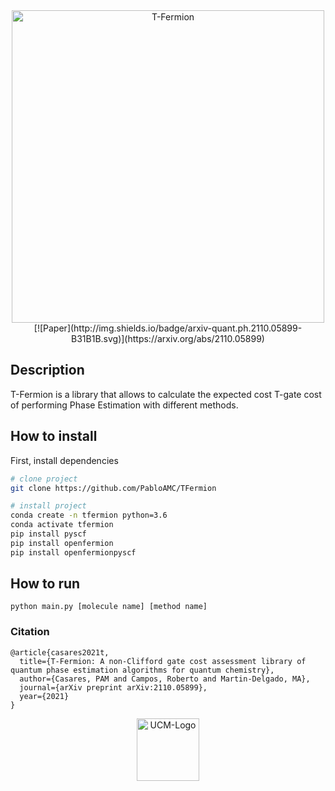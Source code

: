 <div align="center">    
 <img width="500" alt="T-Fermion" src="https://user-images.githubusercontent.com/20182937/138862534-b84836fb-9be1-4690-817b-766c68fc2d3e.png">   
</div>


<div align="center">
[![Paper](http://img.shields.io/badge/arxiv-quant.ph.2110.05899-B31B1B.svg)](https://arxiv.org/abs/2110.05899)
</div>
 
## Description   
T-Fermion is a library that allows to calculate the expected cost T-gate cost of performing Phase Estimation with different methods.

## How to install  
First, install dependencies   
```bash
# clone project   
git clone https://github.com/PabloAMC/TFermion

# install project
conda create -n tfermion python=3.6
conda activate tfermion
pip install pyscf
pip install openfermion
pip install openfermionpyscf
 ```   

## How to run
```
python main.py [molecule name] [method name]
```

### Citation   
```
@article{casares2021t,
  title={T-Fermion: A non-Clifford gate cost assessment library of quantum phase estimation algorithms for quantum chemistry},
  author={Casares, PAM and Campos, Roberto and Martin-Delgado, MA},
  journal={arXiv preprint arXiv:2110.05899},
  year={2021}
}
```   
<div align="center">    
<img width="100" alt="UCM-Logo" src="https://user-images.githubusercontent.com/20182937/138861126-660e548e-71fe-40ef-a8d3-f4385726f792.png">
</div>
